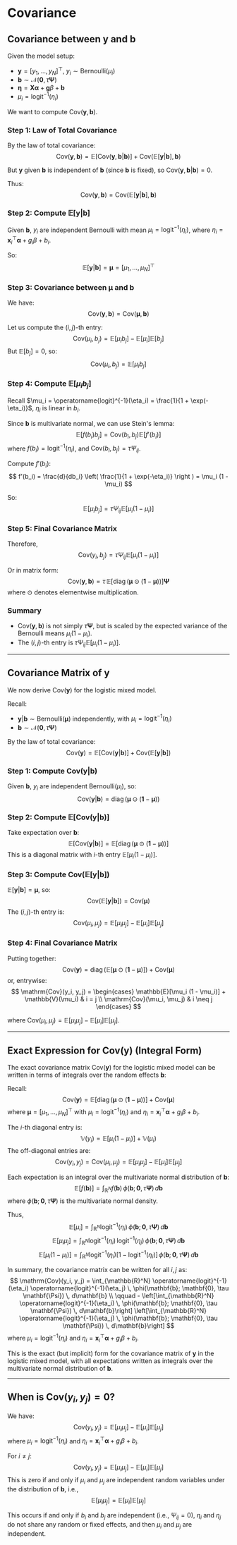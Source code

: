# Covariance

## Covariance between $\mathbf{y}$ and $\mathbf{b}$

Given the model setup:

- $\mathbf{y} = [y_1, \ldots, y_N]^\top$, $y_i \sim \mathrm{Bernoulli}(\mu_i)$
- $\mathbf{b} \sim \mathcal{N}(\mathbf{0}, \tau \mathbf{\Psi})$
- $\boldsymbol{\eta} = \mathbf{X}\boldsymbol{\alpha} + \mathbf{g}\beta + \mathbf{b}$
- $\mu_i = \operatorname{logit}^{-1}(\eta_i)$

We want to compute $\mathrm{Cov}(\mathbf{y}, \mathbf{b})$.

### Step 1: Law of Total Covariance

By the law of total covariance:
$$
\mathrm{Cov}(\mathbf{y}, \mathbf{b}) = \mathbb{E}[\mathrm{Cov}(\mathbf{y}, \mathbf{b} | \mathbf{b})] + \mathrm{Cov}(\mathbb{E}[\mathbf{y} | \mathbf{b}], \mathbf{b})
$$

But $\mathbf{y}$ given $\mathbf{b}$ is independent of $\mathbf{b}$ (since $\mathbf{b}$ is fixed), so $\mathrm{Cov}(\mathbf{y}, \mathbf{b} | \mathbf{b}) = 0$.

Thus:
$$
\mathrm{Cov}(\mathbf{y}, \mathbf{b}) = \mathrm{Cov}(\mathbb{E}[\mathbf{y} | \mathbf{b}], \mathbf{b})
$$

### Step 2: Compute $\mathbb{E}[\mathbf{y} | \mathbf{b}]$

Given $\mathbf{b}$, $y_i$ are independent Bernoulli with mean $\mu_i = \operatorname{logit}^{-1}(\eta_i)$, where $\eta_i = \mathbf{x}_i^\top \boldsymbol{\alpha} + g_i \beta + b_i$.

So:
$$
\mathbb{E}[\mathbf{y} | \mathbf{b}] = \boldsymbol{\mu} = [\mu_1, \ldots, \mu_N]^\top
$$

### Step 3: Covariance between $\boldsymbol{\mu}$ and $\mathbf{b}$

We have:
$$
\mathrm{Cov}(\mathbf{y}, \mathbf{b}) = \mathrm{Cov}(\boldsymbol{\mu}, \mathbf{b})
$$

Let us compute the $(i,j)$-th entry:
$$
\mathrm{Cov}(\mu_i, b_j) = \mathbb{E}[\mu_i b_j] - \mathbb{E}[\mu_i] \mathbb{E}[b_j]
$$
But $\mathbb{E}[b_j] = 0$, so:
$$
\mathrm{Cov}(\mu_i, b_j) = \mathbb{E}[\mu_i b_j]
$$

### Step 4: Compute $\mathbb{E}[\mu_i b_j]$

Recall $\mu_i = \operatorname{logit}^{-1}(\eta_i) = \frac{1}{1 + \exp(-\eta_i)}$, $\eta_i$ is linear in $b_i$.

Since $\mathbf{b}$ is multivariate normal, we can use Stein's lemma:
$$
\mathbb{E}[f(b_i) b_j] = \mathrm{Cov}(b_i, b_j) \mathbb{E}[f'(b_i)]
$$
where $f(b_i) = \operatorname{logit}^{-1}(\eta_i)$, and $\mathrm{Cov}(b_i, b_j) = \tau \Psi_{ij}$.

Compute $f'(b_i)$:
$$
f'(b_i) = \frac{d}{db_i} \left( \frac{1}{1 + \exp(-\eta_i)} \right ) = \mu_i (1 - \mu_i)
$$

So:
$$
\mathbb{E}[\mu_i b_j] = \tau \Psi_{ij} \mathbb{E}[\mu_i (1 - \mu_i)]
$$

### Step 5: Final Covariance Matrix

Therefore,
$$
\mathrm{Cov}(y_i, b_j) = \tau \Psi_{ij} \mathbb{E}[\mu_i (1 - \mu_i)]
$$

Or in matrix form:
$$
\mathrm{Cov}(\mathbf{y}, \mathbf{b}) = \tau \, \mathbb{E}[\operatorname{diag}(\boldsymbol{\mu} \odot (\mathbf{1} - \boldsymbol{\mu}))] \mathbf{\Psi}
$$
where $\odot$ denotes elementwise multiplication.

### Summary

- $\mathrm{Cov}(\mathbf{y}, \mathbf{b})$ is not simply $\tau \mathbf{\Psi}$, but is scaled by the expected variance of the Bernoulli means $\mu_i (1 - \mu_i)$.
- The $(i,j)$-th entry is $\tau \Psi_{ij} \mathbb{E}[\mu_i (1 - \mu_i)]$.

---

## Covariance Matrix of $\mathbf{y}$

We now derive $\mathrm{Cov}(\mathbf{y})$ for the logistic mixed model.

Recall:

- $\mathbf{y} | \mathbf{b} \sim \mathrm{Bernoulli}(\boldsymbol{\mu})$ independently, with $\mu_i = \operatorname{logit}^{-1}(\eta_i)$
- $\mathbf{b} \sim \mathcal{N}(\mathbf{0}, \tau \mathbf{\Psi})$

By the law of total covariance:
$$
\mathrm{Cov}(\mathbf{y}) = \mathbb{E}[\mathrm{Cov}(\mathbf{y} | \mathbf{b})] + \mathrm{Cov}(\mathbb{E}[\mathbf{y} | \mathbf{b}])
$$

### Step 1: Compute $\mathrm{Cov}(\mathbf{y} | \mathbf{b})$

Given $\mathbf{b}$, $y_i$ are independent Bernoulli($\mu_i$), so:
$$
\mathrm{Cov}(\mathbf{y} | \mathbf{b}) = \operatorname{diag}(\boldsymbol{\mu} \odot (\mathbf{1} - \boldsymbol{\mu}))
$$

### Step 2: Compute $\mathbb{E}[\mathrm{Cov}(\mathbf{y} | \mathbf{b})]$

Take expectation over $\mathbf{b}$:
$$
\mathbb{E}[\mathrm{Cov}(\mathbf{y} | \mathbf{b})] = \mathbb{E}[\operatorname{diag}(\boldsymbol{\mu} \odot (\mathbf{1} - \boldsymbol{\mu}))]
$$
This is a diagonal matrix with $i$-th entry $\mathbb{E}[\mu_i (1 - \mu_i)]$.

### Step 3: Compute $\mathrm{Cov}(\mathbb{E}[\mathbf{y} | \mathbf{b}])$

$\mathbb{E}[\mathbf{y} | \mathbf{b}] = \boldsymbol{\mu}$, so:
$$
\mathrm{Cov}(\mathbb{E}[\mathbf{y} | \mathbf{b}]) = \mathrm{Cov}(\boldsymbol{\mu})
$$
The $(i,j)$-th entry is:
$$
\mathrm{Cov}(\mu_i, \mu_j) = \mathbb{E}[\mu_i \mu_j] - \mathbb{E}[\mu_i] \mathbb{E}[\mu_j]
$$

### Step 4: Final Covariance Matrix

Putting together:
$$
\mathrm{Cov}(\mathbf{y}) = \operatorname{diag}\left(\mathbb{E}[\boldsymbol{\mu} \odot (\mathbf{1} - \boldsymbol{\mu})]\right) + \mathrm{Cov}(\boldsymbol{\mu})
$$
or, entrywise:
$$
\mathrm{Cov}(y_i, y_j) =
\begin{cases}
  \mathbb{E}[\mu_i (1 - \mu_i)] + \mathbb{V}(\mu_i) & i = j \\
  \mathrm{Cov}(\mu_i, \mu_j) & i \neq j
\end{cases}
$$

where $\mathrm{Cov}(\mu_i, \mu_j) = \mathbb{E}[\mu_i \mu_j] - \mathbb{E}[\mu_i] \mathbb{E}[\mu_j]$.

---

## Exact Expression for $\mathrm{Cov}(\mathbf{y})$ (Integral Form)

The exact covariance matrix $\mathrm{Cov}(\mathbf{y})$ for the logistic mixed model can be written in terms of integrals over the random effects $\mathbf{b}$:

Recall:
$$
\mathrm{Cov}(\mathbf{y}) = \mathbb{E}[\operatorname{diag}(\boldsymbol{\mu} \odot (\mathbf{1} - \boldsymbol{\mu}))] + \mathrm{Cov}(\boldsymbol{\mu})
$$
where $\boldsymbol{\mu} = [\mu_1, \ldots, \mu_N]^\top$ with $\mu_i = \operatorname{logit}^{-1}(\eta_i)$ and $\eta_i = \mathbf{x}_i^\top \boldsymbol{\alpha} + g_i \beta + b_i$.

The $i$-th diagonal entry is:
$$
\mathbb{V}(y_i) = \mathbb{E}[\mu_i (1 - \mu_i)] + \mathbb{V}(\mu_i)
$$
The off-diagonal entries are:
$$
\mathrm{Cov}(y_i, y_j) = \mathrm{Cov}(\mu_i, \mu_j) = \mathbb{E}[\mu_i \mu_j] - \mathbb{E}[\mu_i] \mathbb{E}[\mu_j]
$$

Each expectation is an integral over the multivariate normal distribution of $\mathbf{b}$:
$$
\mathbb{E}[f(\mathbf{b})] = \int_{\mathbb{R}^N} f(\mathbf{b}) \, \phi(\mathbf{b}; \mathbf{0}, \tau \mathbf{\Psi}) \, d\mathbf{b}
$$
where $\phi(\mathbf{b}; \mathbf{0}, \tau \mathbf{\Psi})$ is the multivariate normal density.

Thus,
$$
\mathbb{E}[\mu_i] = \int_{\mathbb{R}^N} \operatorname{logit}^{-1}(\eta_i) \, \phi(\mathbf{b}; \mathbf{0}, \tau \mathbf{\Psi}) \, d\mathbf{b}
$$
$$
\mathbb{E}[\mu_i \mu_j] = \int_{\mathbb{R}^N} \operatorname{logit}^{-1}(\eta_i) \, \operatorname{logit}^{-1}(\eta_j) \, \phi(\mathbf{b}; \mathbf{0}, \tau \mathbf{\Psi}) \, d\mathbf{b}
$$
$$
\mathbb{E}[\mu_i (1 - \mu_i)] = \int_{\mathbb{R}^N} \operatorname{logit}^{-1}(\eta_i) [1 - \operatorname{logit}^{-1}(\eta_i)] \, \phi(\mathbf{b}; \mathbf{0}, \tau \mathbf{\Psi}) \, d\mathbf{b}
$$

In summary, the covariance matrix can be written for all $i, j$ as:
$$
\mathrm{Cov}(y_i, y_j) = \int_{\mathbb{R}^N} \operatorname{logit}^{-1}(\eta_i) \operatorname{logit}^{-1}(\eta_j) \, \phi(\mathbf{b}; \mathbf{0}, \tau \mathbf{\Psi}) \, d\mathbf{b} \\
\qquad - \left[\int_{\mathbb{R}^N} \operatorname{logit}^{-1}(\eta_i) \, \phi(\mathbf{b}; \mathbf{0}, \tau \mathbf{\Psi}) \, d\mathbf{b}\right] \left[\int_{\mathbb{R}^N} \operatorname{logit}^{-1}(\eta_j) \, \phi(\mathbf{b}; \mathbf{0}, \tau \mathbf{\Psi}) \, d\mathbf{b}\right]
$$
where $\mu_i = \operatorname{logit}^{-1}(\eta_i)$ and $\eta_i = \mathbf{x}_i^\top \boldsymbol{\alpha} + g_i \beta + b_i$.

This is the exact (but implicit) form for the covariance matrix of $\mathbf{y}$ in the logistic mixed model, with all expectations written as integrals over the multivariate normal distribution of $\mathbf{b}$.

---

## When is $\mathrm{Cov}(y_i, y_j) = 0$?

We have:
$$
\mathrm{Cov}(y_i, y_j) = \mathbb{E}[\mu_i \mu_j] - \mathbb{E}[\mu_i] \mathbb{E}[\mu_j]
$$
where $\mu_i = \operatorname{logit}^{-1}(\eta_i)$ and $\eta_i = \mathbf{x}_i^\top \boldsymbol{\alpha} + g_i \beta + b_i$.

For $i \neq j$:
$$
\mathrm{Cov}(y_i, y_j) = \mathbb{E}[\mu_i \mu_j] - \mathbb{E}[\mu_i] \mathbb{E}[\mu_j]
$$
This is zero if and only if $\mu_i$ and $\mu_j$ are independent random variables under the distribution of $\mathbf{b}$, i.e.,
$$
\mathbb{E}[\mu_i \mu_j] = \mathbb{E}[\mu_i] \mathbb{E}[\mu_j]
$$

This occurs if and only if $b_i$ and $b_j$ are independent (i.e., $\Psi_{ij} = 0$), $\eta_i$ and $\eta_j$ do not share any random or fixed effects, and then $\mu_i$ and $\mu_j$ are independent.
